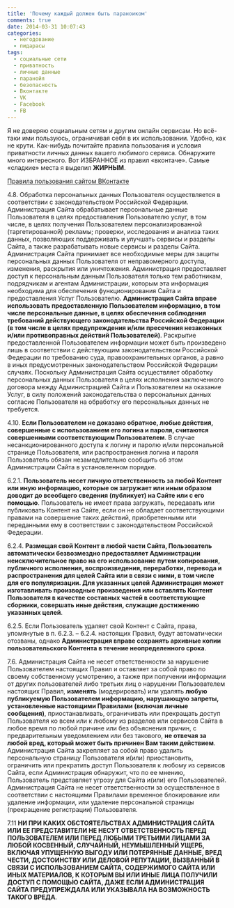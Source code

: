 ```yaml
---
title: 'Почему каждый должен быть параноиком'
comments: true
date: 2014-03-31 10:07:43
categories:
  - негодование
  - пидарасы
tags:
  - социальные сети
  - приватность
  - личные данные
  - паранойя
  - безопасность
  - Вконтакте
  - VK
  - Facebook
  - FB
---
```


Я не доверяю социальным сетям и другим онлайн сервисам. Но всё-таки ими пользуюсь, ограничивая себя в их использовании. Удобно, как не крути. Как-нибудь почитайте правила пользования и условия приватности личных данных вашего любимого сервиса. Обнаружите много интересного.
Вот ИЗБРАННОЕ из правил «вконтаче». Самые «сладкие» места я выделил <b>ЖИРНЫМ</b>.

<a href="https://vk.com/terms">Правила пользования сайтом ВКонтакте</a>

4.8. Обработка персональных данных Пользователя осуществляется в соответствии с законодательством Российской Федерации. Администрация Сайта обрабатывает персональные данные Пользователя в целях предоставления Пользователю услуг, в том числе, в целях получения Пользователем персонализированной (таргетированной) рекламы; проверки, исследования и анализа таких данных, позволяющих поддерживать и улучшать сервисы и разделы Сайта, а также разрабатывать новые сервисы и разделы Сайта. Администрация Сайта принимает все необходимые меры для защиты персональных данных Пользователя от неправомерного доступа, изменения, раскрытия или уничтожения. Администрация предоставляет доступ к персональным данным Пользователя только тем работникам, подрядчикам и агентам Администрации, которым эта информация необходима для обеспечения функционирования Сайта и предоставления Услуг Пользователю. <b>Администрация Сайта вправе использовать предоставленную Пользователем информацию, в том числе персональные данные, в целях обеспечения соблюдения требований действующего законодательства Российской Федерации (в том числе в целях предупреждения и/или пресечения незаконных и/или противоправных действий Пользователей)</b>. Раскрытие предоставленной Пользователем информации может быть произведено лишь в соответствии с действующим законодательством Российской Федерации по требованию суда, правоохранительных органов, а равно в иных предусмотренных законодательством Российской Федерации случаях. Поскольку Администрация Сайта осуществляет обработку персональных данных Пользователя в целях исполнения заключенного договора между Администрацией Сайта и Пользователем на оказание Услуг, в силу положений законодательства о персональных данных согласие Пользователя на обработку его персональных данных не требуется.

4.10. <b>Если Пользователем не доказано обратное, любые действия, совершенные с использованием его логина и пароля, считаются совершенными соответствующим Пользователем</b>. В случае несанкционированного доступа к логину и паролю и/или персональной странице Пользователя, или распространения логина и пароля Пользователь обязан незамедлительно сообщить об этом Администрации Сайта в установленном порядке.

6.2.1. <b>Пользователь несет личную ответственность за любой Контент или иную информацию, которые он загружает или иным образом доводит до всеобщего сведения (публикует) на Сайте или с его помощью</b>. Пользователь не имеет права загружать, передавать или публиковать Контент на Сайте, если он не обладает соответствующими правами на совершение таких действий, приобретенными или переданными ему в соответствии с законодательством Российской Федерации.

6.2.4. <b>Размещая свой Контент в любой части Сайта, Пользователь автоматически безвозмездно предоставляет Администрации неисключительное право на его использование путем копирования, публичного исполнения, воспроизведения, переработки, перевода и распространения для целей Сайта или в связи с ними, в том числе для его популяризации. Для указанных целей Администрация может изготавливать производные произведения или вставлять Контент Пользователя в качестве составных частей в соответствующие сборники, совершать иные действия, служащие достижению указанных целей</b>.

6.2.5. Если Пользователь удаляет свой Контент с Сайта, права, упомянутые в п. 6.2.3. – 6.2.4. настоящих Правил, будут автоматически отозваны, однако <b>Администрация вправе сохранять архивные копии пользовательского Контента в течение неопределенного срока</b>.

7.6. Администрация Сайта не несет ответственности за нарушение Пользователем настоящих Правил и оставляет за собой право по своему собственному усмотрению, а также при получении информации от других пользователей либо третьих лиц о нарушении Пользователем настоящих Правил, <b>изменять</b> (модерировать) или удалять <b>любую публикуемую Пользователем информацию, нарушающую запреты, установленные настоящими Правилами (включая личные сообщения)</b>, приостанавливать, ограничивать или прекращать доступ Пользователя ко всем или к любому из разделов или сервисов Сайта в любое время по любой причине или без объяснения причин, с предварительным уведомлением или без такового, <b>не отвечая за любой вред, который может быть причинен Вам таким действием</b>. Администрация Сайта закрепляет за собой право удалить персональную страницу Пользователя и(или) приостановить, ограничить или прекратить доступ Пользователя к любому из сервисов Сайта, если Администрация обнаружит, что по ее мнению, Пользователь представляет угрозу для Сайта и(или) его Пользователей. Администрация Сайта не несет ответственности за осуществленное в соответствии с настоящими Правилами временное блокирование или удаление информации, или удаление персональной страницы (прекращение регистрации) Пользователя.

7.11 <b>НИ ПРИ КАКИХ ОБСТОЯТЕЛЬСТВАХ АДМИНИСТРАЦИЯ САЙТА ИЛИ ЕЕ ПРЕДСТАВИТЕЛИ НЕ НЕСУТ ОТВЕТСТВЕННОСТЬ ПЕРЕД ПОЛЬЗОВАТЕЛЕМ ИЛИ ПЕРЕД ЛЮБЫМИ ТРЕТЬИМИ ЛИЦАМИ ЗА ЛЮБОЙ КОСВЕННЫЙ, СЛУЧАЙНЫЙ, НЕУМЫШЛЕННЫЙ УЩЕРБ, ВКЛЮЧАЯ УПУЩЕННУЮ ВЫГОДУ ИЛИ ПОТЕРЯННЫЕ ДАННЫЕ, ВРЕД ЧЕСТИ, ДОСТОИНСТВУ ИЛИ ДЕЛОВОЙ РЕПУТАЦИИ, ВЫЗВАННЫЙ В СВЯЗИ С ИСПОЛЬЗОВАНИЕМ САЙТА, СОДЕРЖИМОГО САЙТА ИЛИ ИНЫХ МАТЕРИАЛОВ, К КОТОРЫМ ВЫ ИЛИ ИНЫЕ ЛИЦА ПОЛУЧИЛИ ДОСТУП С ПОМОЩЬЮ САЙТА, ДАЖЕ ЕСЛИ АДМИНИСТРАЦИЯ САЙТА ПРЕДУПРЕЖДАЛА ИЛИ УКАЗЫВАЛА НА ВОЗМОЖНОСТЬ ТАКОГО ВРЕДА</b>.
